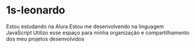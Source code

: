 # 1s-leonardo
Estou estudando na Alura
Estou me desenvolvendo na linguagem JavaScript
Utilizo esse espaço para minha organização e compartilhamento dos meu projetos desenvolvidos
